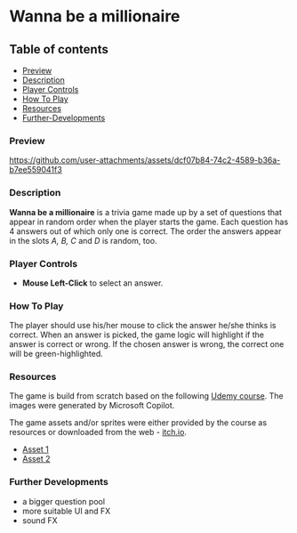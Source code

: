 # Wanna be a millionaire

## Table of contents

- [Preview](#preview)
- [Description](#description)
- [Player Controls](#player-controls)
- [How To Play](#how-to-play)
- [Resources](#resources)
- [Further-Developments](#further-developments)

### Preview

https://github.com/user-attachments/assets/dcf07b84-74c2-4589-b36a-b7ee559041f3

### Description

**Wanna be a millionaire** is a trivia game made up by a set of questions that appear in random order when the player starts the game. Each question has 4 answers out of which only one is correct. The order the answers appear in the slots *A, B, C* and *D* is random, too.

### Player Controls

- **Mouse Left-Click** to select an answer.

### How To Play

The player should use his/her mouse to click the answer he/she thinks is correct. When an answer is picked, the game logic will highlight if the answer is correct or wrong. If the chosen answer is wrong, the correct one will be green-highlighted.

### Resources

The game is build from scratch based on the following [Udemy course](https://www.udemy.com/course/unitycourse/?couponCode=OF83024E).
The images were generated by Microsoft Copilot.

The game assets and/or sprites were either provided by the course as resources or downloaded from the web - [itch.io](https://itch.io/game-assets).

- [Asset 1]()
- [Asset 2]()

### Further Developments

- a bigger question pool
- more suitable UI and FX
- sound FX

